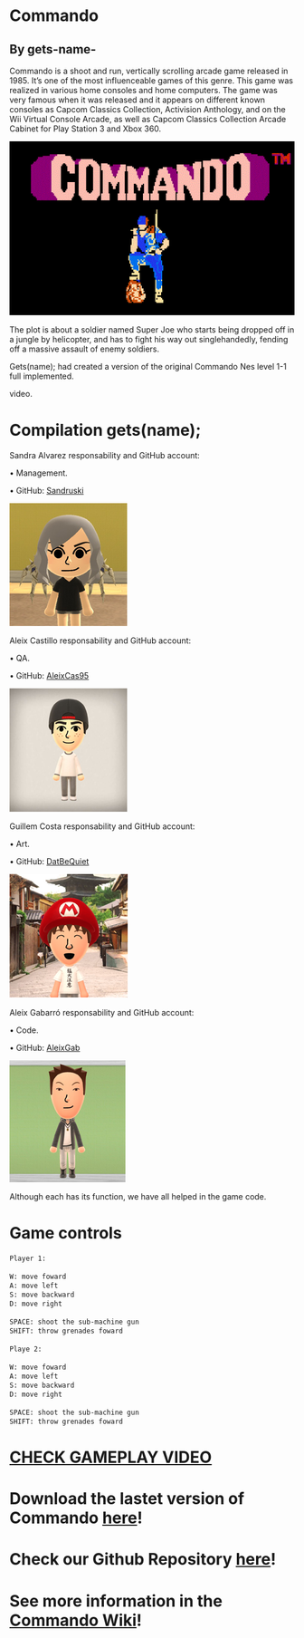 
# Commando 

## By gets-name-

Commando is a shoot and run, vertically scrolling arcade game released in 1985. It’s one of the most influenceable games of this genre. This game was realized in various home consoles and home computers. The game was very famous when it was released and it appears on different known consoles as Capcom Classics Collection, Activision Anthology, and on the Wii Virtual Console Arcade, as well as Capcom Classics Collection Arcade Cabinet for Play Station 3 and Xbox 360.

![](NES-commando.gif)



The plot is about a soldier named Super Joe who starts being dropped off in a jungle by helicopter, and has to fight his way out singlehandedly, fending off a massive assault of enemy soldiers.

Gets(name); had created a version of the original Commando Nes level 1-1 full implemented.






video.






# Compilation gets(name);


Sandra Alvarez responsability and GitHub account:

•	Management.

•	GitHub: [Sandruski](https://github.com/Sandruski)

![](MiiSandra.png)

Aleix Castillo responsability and GitHub account:

•	QA.

•	GitHub: [AleixCas95](https://github.com/AleixCas95)

![](MiiAleix3.png)

Guillem Costa responsability and GitHub account:

•	Art.

•	GitHub: [DatBeQuiet](https://github.com/DatBeQuiet)

![](MiiGuillem.png)

Aleix Gabarró responsability and GitHub account:

•	Code.

•	GitHub: [AleixGab](https://github.com/aleixgab)

![](MiiAleix2.png)


Although each has its function, we have all helped in the game code.


# Game controls
~~~~~~~~~~
Player 1:

W: move foward
A: move left
S: move backward
D: move right

SPACE: shoot the sub-machine gun
SHIFT: throw grenades foward

Playe 2:

W: move foward
A: move left
S: move backward
D: move right

SPACE: shoot the sub-machine gun
SHIFT: throw grenades foward
~~~~~~~~~~~~




# [CHECK GAMEPLAY VIDEO](https://www.youtube.com/watch?v=0fKg7e37bQE)

# Download the lastet version of Commando [here](https://github.com/Sandruski/gets-name-/releases)!

# Check our Github Repository [here](https://github.com/Sandruski/gets-name-)!

# See more information in the [Commando Wiki](https://github.com/Sandruski/gets-name-/wiki)! 
